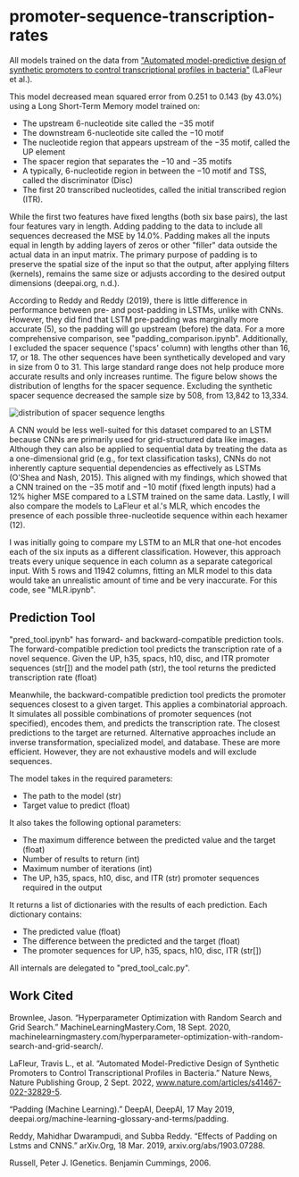 # promoter-sequence-transcription-rates

All models trained on the data from ["Automated model-predictive design of synthetic promoters to control transcriptional profiles in bacteria"](https://www.nature.com/articles/s41467-022-32829-5) (LaFleur et al.).

This model decreased mean squared error from 0.251 to 0.143 (by 43.0%) using a Long Short-Term Memory model trained on:
* The upstream 6-nucleotide site called the −35 motif
* The downstream 6-nucleotide site called the −10 motif
* The nucleotide region that appears upstream of the −35 motif, called the UP element
* The spacer region that separates the −10 and −35 motifs
* A typically, 6-nucleotide region in between the −10 motif and TSS, called the discriminator (Disc)
* The first 20 transcribed nucleotides, called the initial transcribed region (ITR).

While the first two features have fixed lengths (both six base pairs), the last four features vary in length. Adding padding to the data to include all sequences decreased the MSE by 14.0%. Padding makes all the inputs equal in length by adding layers of zeros or other "filler" data outside the actual data in an input matrix. The primary purpose of padding is to preserve the spatial size of the input so that the output, after applying filters (kernels), remains the same size or adjusts according to the desired output dimensions (deepai.org, n.d.). 

According to Reddy and Reddy (2019), there is little difference in performance between pre- and post-padding in LSTMs, unlike with CNNs. However, they did find that LSTM pre-padding was marginally more accurate (5), so the padding will go upstream (before) the data. For a more comprehensive comparison, see "padding_comparison.ipynb". Additionally, I excluded the spacer sequence ('spacs' column) with lengths other than 16, 17, or 18. The other sequences have been synthetically developed and vary in size from 0 to 31. This large standard range does not help produce more accurate results and only increases runtime. The figure below shows the distribution of lengths for the spacer sequence. Excluding the synthetic spacer sequence decreased the sample size by 508, from 13,842 to 13,334.

![distribution of spacer sequence lengths](supporting_documents/image.png)

A CNN would be less well-suited for this dataset compared to an LSTM because CNNs are primarily used for grid-structured data like images. Although they can also be applied to sequential data by treating the data as a one-dimensional grid (e.g., for text classification tasks), CNNs do not inherently capture sequential dependencies as effectively as LSTMs (O'Shea and Nash, 2015). This aligned with my findings, which showed that a CNN trained on the −35 motif and −10 motif (fixed length inputs) had a 12% higher MSE compared to a LSTM trained on the same data. Lastly, I will also compare the models to LaFleur et al.'s MLR, which encodes the presence of each possible three-nucleotide sequence within each hexamer (12).

I was initially going to compare my LSTM to an MLR that one-hot encodes each of the six inputs as a different classification. However, this approach treats every unique sequence in each column as a separate categorical input. With 5 rows and 11942 columns, fitting an MLR model to this data would take an unrealistic amount of time and be very inaccurate. For this code, see "MLR.ipynb".

## Prediction Tool

"pred_tool.ipynb" has forward- and backward-compatible prediction tools. The forward-compatible prediction tool predicts the transcription rate of a novel sequence. Given the UP, h35, spacs, h10, disc, and ITR promoter sequences (str[]) and the model path (str), the tool returns the predicted transcription rate (float)

Meanwhile, the backward-compatible prediction tool predicts the promoter sequences closest to a given target. This applies a combinatorial approach. It simulates all possible combinations of promoter sequences (not specified), encodes them, and predicts the transcription rate. The closest predictions to the target are returned. Alternative approaches include an inverse transformation, specialized model, and database. These are more efficient. However, they are not exhaustive models and will exclude sequences.

The model takes in the required parameters:
* The path to the model (str)
* Target value to predict (float)

It also takes the following optional parameters:
* The maximum difference between the predicted value and the target (float)
* Number of results to return (int)
* Maximum number of iterations (int)
* The UP, h35, spacs, h10, disc, and ITR (str) promoter sequences required in the output

It returns a list of dictionaries with the results of each prediction. Each dictionary contains:
* The predicted value (float)
* The difference between the predicted and the target (float)
* The promoter sequences for UP, h35, spacs, h10, disc, ITR (str[])

All internals are delegated to "pred_tool_calc.py".

## Work Cited

Brownlee, Jason. “Hyperparameter Optimization with Random Search and Grid Search.” MachineLearningMastery.Com, 18 Sept. 2020, machinelearningmastery.com/hyperparameter-optimization-with-random-search-and-grid-search/.

LaFleur, Travis L., et al. “Automated Model-Predictive Design of Synthetic Promoters to Control Transcriptional Profiles in Bacteria.” Nature News, Nature Publishing Group, 2 Sept. 2022, www.nature.com/articles/s41467-022-32829-5.

“Padding (Machine Learning).” DeepAI, DeepAI, 17 May 2019, deepai.org/machine-learning-glossary-and-terms/padding.

Reddy, Mahidhar Dwarampudi, and Subba Reddy. “Effects of Padding on Lstms and CNNS.” arXiv.Org, 18 Mar. 2019, arxiv.org/abs/1903.07288.

Russell, Peter J. IGenetics. Benjamin Cummings, 2006.
